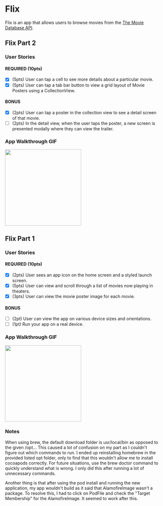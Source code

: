 # Flix

Flix is an app that allows users to browse movies from the [The Movie Database API](http://docs.themoviedb.apiary.io/#).

## Flix Part 2

### User Stories

#### REQUIRED (10pts)
- [x] (5pts) User can tap a cell to see more details about a particular movie.
- [x] (5pts) User can tap a tab bar button to view a grid layout of Movie Posters using a CollectionView.

#### BONUS
- [x] (2pts) User can tap a poster in the collection view to see a detail screen of that movie.
- [ ] (2pts) In the detail view, when the user taps the poster, a new screen is presented modally where they can view the trailer.

### App Walkthrough GIF

<img src="http://g.recordit.co/cphDxwK4qo.gif" width=250><br>


## Flix Part 1

### User Stories

#### REQUIRED (10pts)
- [x] (2pts) User sees an app icon on the home screen and a styled launch screen.
- [x] (5pts) User can view and scroll through a list of movies now playing in theaters.
- [x] (3pts) User can view the movie poster image for each movie.

#### BONUS
- [ ] (2pt) User can view the app on various device sizes and orientations.
- [ ] (1pt) Run your app on a real device.

### App Walkthrough GIF

<img src="http://g.recordit.co/nXll7MOoMf.gif" width=250><br>

### Notes
When using brew, the default download folder is usr/local/bin as opposed to the given /opt... This caused a lot of confusion on my part as I couldn't figure out which commands to run. I ended up reinstalling homebrew in the provided listed opt folder, only to find that this wouldn't allow me to install cocoapods correctly. For future situations, use the brew doctor command to quickly understand what is wrong. I only did this after running a lot of unnecessary commands.

Another thing is that after using the pod install and running the new application, my app wouldn't build as it said that AlamofireImage wasn't a package. To resolve this, I had to click on PodFile and check the "Target Membership" for the AlamofireImage. It seemed to work after this. 
